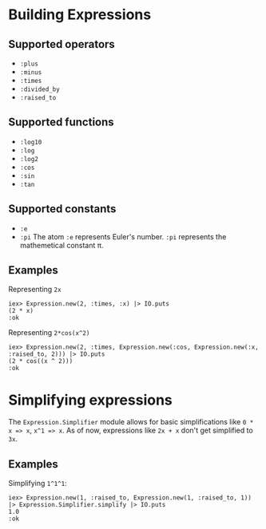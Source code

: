 # Building Expressions 

## Supported operators
- `:plus`
- `:minus`
- `:times`
- `:divided_by`
- `:raised_to`

## Supported functions
- `:log10`
- `:log`
- `:log2`
- `:cos`
- `:sin`
- `:tan`

## Supported constants
- `:e`
- `:pi`
The atom `:e` represents Euler's number. `:pi` represents the mathemetical constant π.

## Examples

Representing `2x`
```
iex> Expression.new(2, :times, :x) |> IO.puts
(2 * x)
:ok
```

Representing `2*cos(x^2)`
```
iex> Expression.new(2, :times, Expression.new(:cos, Expression.new(:x, :raised_to, 2))) |> IO.puts
(2 * cos((x ^ 2)))
:ok
```

# Simplifying expressions
The `Expression.Simplifier` module allows for basic simplifications like `0 * x => x`, `x^1 => x`. As of now, expressions like `2x + x` don't get simplified to `3x`.

## Examples
Simplifying `1^1^1`:
```
iex> Expression.new(1, :raised_to, Expression.new(1, :raised_to, 1)) |> Expression.Simplifier.simplify |> IO.puts
1.0
:ok
```

